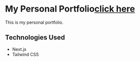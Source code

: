 # My Personal Portfolio[click here](https://www.tonglin.me)

This is my personal portfolio.

## Technologies Used
- Next.js
- Tailwind CSS